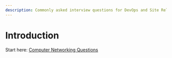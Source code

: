 ```yaml
---
description: Commonly asked interview questions for DevOps and Site Reliability Engineering (SRE) positions.
---
```



# Introduction

Start here: [Computer Networking Questions]

<!-- Hyperlinks -->
[Computer Networking Questions]: https://kloudkoncepts.com/devops-and-sre-interview-questions/networking/